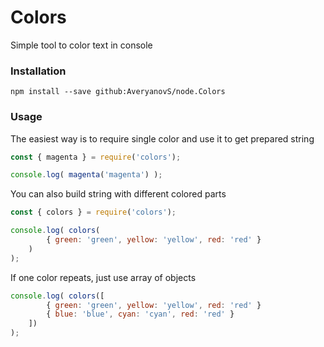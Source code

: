 # Colors
Simple tool to color text in console
### Installation
```
npm install --save github:AveryanovS/node.Colors
```
### Usage
The easiest way is to require single color and use it to get prepared string
```javascript
const { magenta } = require('colors');

console.log( magenta('magenta') );
```
You can also build string with different colored parts
```javascript
const { colors } = require('colors');

console.log( colors(
        { green: 'green', yellow: 'yellow', red: 'red' }
    ) 
);
```
If one color repeats, just use array of objects
```javascript
console.log( colors([
        { green: 'green', yellow: 'yellow', red: 'red' }
        { blue: 'blue', cyan: 'cyan', red: 'red' }
    ]) 
);
```